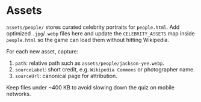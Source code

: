 # Assets

`assets/people/` stores curated celebrity portraits for `people.html`. Add optimized `.jpg`/`.webp` files here and update the `CELEBRITY_ASSETS` map inside `people.html` so the game can load them without hitting Wikipedia.

For each new asset, capture:
1. `path`: relative path such as `assets/people/jackson-yee.webp`.
2. `sourceLabel`: short credit, e.g. `Wikipedia Commons` or photographer name.
3. `sourceUrl`: canonical page for attribution.

Keep files under ~400 KB to avoid slowing down the quiz on mobile networks.
